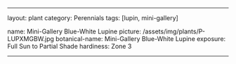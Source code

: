 ---

layout: plant
category: Perennials
tags: [lupin, mini-gallery]

name: Mini-Gallery Blue-White Lupine
picture: /assets/img/plants/P-LUPXMGBW.jpg
botanical-name: Mini-Gallery Blue-White Lupine
exposure: Full Sun to Partial Shade
hardiness: Zone 3

---
